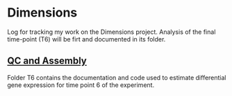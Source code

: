 # Dimensions

Log for tracking my work on the Dimensions project. Analysis of the final time-point (T6)
will be firt and documented in its folder.

## [QC and Assembly](https://github.com/bastodian/Dimensions/tree/master/QC-and-Assembly)

Folder T6 contains the documentation and code used to estimate differential gene expression for time point 6 of
the experiment.
